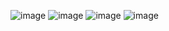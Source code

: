 ![image](https://user-images.githubusercontent.com/70560551/177527997-983c7f01-455e-41a3-97c6-bb08493af85e.png)
![image](https://user-images.githubusercontent.com/70560551/177528066-94119249-1f21-41e6-bc7f-4dd12bd1b8a6.png)
![image](https://user-images.githubusercontent.com/70560551/177528147-ea5a808a-6b84-40db-88f3-a91854c6b911.png)
![image](https://user-images.githubusercontent.com/70560551/177528204-fe24f845-1070-40dd-9b21-0fe6318e0032.png)


